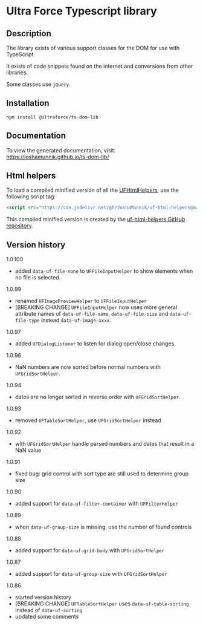 # Ultra Force Typescript library

## Description

The library exists of various support classes for the DOM for use with TypeScript.

It exists of code snippets found on the internet and conversions from other libraries.

Some classes use `jQuery`.

## Installation

`npm install @ultraforce/ts-dom-lib`

## Documentation

To view the generated documentation, visit: https://joshamunnik.github.io/ts-dom-lib/

## Html helpers

To load a compiled minified version of all the [UFHtmlHelpers](src/helpers), use the following 
script tag:  

```html
<script src="https://cdn.jsdelivr.net/gh/JoshaMunnik/uf-html-helpers@master/dist/uf-html-helpers.js"></script>
```

This compiled minified version is created by the
[uf-html-helpers GitHub repository](https://github.com/JoshaMunnik/uf-html-helpers).

## Version history

1.0.100
- added `data-uf-file-none` to `UFFileInputHelper` to show elements when no file is selected.

1.0.99
- renamed `UFImagePreviewHelper` to `UFFileInputHelper` 
- [BREAKING CHANGE] `UFFileInputHelper` now uses more general attribute names of 
  `data-uf-file-name`, `data-uf-file-size` and `data-uf-file-type` instead `data-uf-image-xxxx`. 

1.0.97
- added `UFDialogListener` to listen for dialog open/close changes

1.0.96
- NaN numbers are now sorted before normal numbers with `UFGridSortHelper`.
 
1.0.94
- dates are no longer sorted in reverse order with `UFGridSortHelper`.

1.0.93
- removed `UFTableSortHelper`, use `UFGridSortHelper` instead

1.0.92
- with `UFGridSortHelper` handle parsed numbers and dates that result in a NaN value

1.0.91
- fixed bug: grid control with sort type are still used to determine group size

1.0.90
- added support for `data-uf-filter-container` with `UFFilterHelper`

1.0.89 
- when `data-uf-group-size` is missing, use the number of found controls

1.0.88
- added support for `data-uf-grid-body` with `UFGridSortHelper`

1.0.87
- added support for `data-uf-group-size` with `UFGridSortHelper`

1.0.86
- started version history
- [BREAKING CHANGE] `UFTableSortHelper` uses `data-uf-table-sorting` instead of `data-uf-sorting` 
- updated some comments
